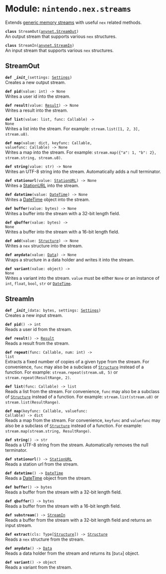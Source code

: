
# Module: <code>nintendo.nex.streams</code>

Extends [generic memory streams](https://anynet.readthedocs.io/en/latest/reference/streams) with useful `nex` related methods.

<code>**class** StreamOut([anynet.StreamOut](https://anynet.readthedocs.io/en/latest/reference/streams/#streamout))</code><br>
<span class="docs">An output stream that supports various `nex` structures.</span>

<code>**class** StreamIn([anynet.StreamIn](https://anynet.readthedocs.io/en/latest/reference/streams/#streamin))</code><br>
<span class="docs">An input stream that supports various `nex` structures.</span>

## StreamOut
<code>**def _\_init__**(settings: [Settings](../../settings#settings))</code><br>
<span class="docs">Creates a new output stream.</span>

<code>**def pid**(value: int) -> None</code><br>
<span class="docs">Writes a user id into the stream.</span>

<code>**def result**(value: [Result](../common#result)) -> None</code><br>
<span class="docs">Writes a result into the stream.</span>

<code>**def list**(value: list, func: Callable) -> None</code><br>
<span class="docs">Writes a list into the stream. For example: `stream.list([1, 2, 3], stream.u8)`.</span>

<code>**def map**(value: dict, keyfunc: Callable, valuefunc: Callable) -> None</code><br>
<span class="docs">Writes a map into the stream. For example: `stream.map({"a": 1, "b": 2}, stream.string, stream.u8)`.</span>

<code>**def string**(value: str) -> None</code><br>
<span class="docs">Writes an UTF-8 string into the stream. Automatically adds a null terminator.</span>

<code>**def stationurl**(value: [StationURL](../common#stationurl)) -> None</code><br>
<span class="docs">Writes a [StationURL](../common#stationurl) into the stream.</span>

<code>**def datetime**(value: [DateTime](../common#datetime)) -> None</code><br>
<span class="docs">Writes a [DateTime](../common#datetime) object into the stream.</span>

<code>**def buffer**(value: bytes) -> None</code><br>
<span class="docs">Writes a buffer into the stream with a 32-bit length field.</span>

<code>**def qbuffer**(value: bytes) -> None</code><br>
<span class="docs">Writes a buffer into the stream with a 16-bit length field.</span>

<code>**def add**(value: [Structure](../common)) -> None</code><br>
<span class="docs">Writes a `nex` structure into the stream.</span>

<code>**def anydata**(value: [Data](../common)) -> None</code><br>
<span class="docs">Wraps a structure in a data holder and writes it into the stream.</span>

<code>**def variant**(value: object) -> None</code><br>
<span class="docs">Writes a variant into the stream. `value` must be either `None` or an instance of `int`, `float`, `bool`, `str` or [`DateTime`](../common#datetime).</span>

## StreamIn
<code>**def _\_init__**(data: bytes, settings: [Settings](../../settings#settings))</code><br>
<span class="docs">Creates a new input stream.</span>

<code>**def pid**() -> int</code><br>
<span class="docs">Reads a user id from the stream.</span>

<code>**def result**() -> [Result](../common#result)</code><br>
<span class="docs">Reads a result from the stream.</span>

<code>**def repeat**(func: Callable, num: int) -> list</code><br>
<span class="docs">Extracts a fixed number of copies of a given type from the stream. For convenience, `func` may also be a subclass of [`Structure`](../common) instead of a function. For example: `stream.repeat(stream.u8, 5)` or `stream.repeat(ResultRange, 2)`.</span>

<code>**def list**(func: Callable) -> list</code><br>
<span class="docs">Reads a list from the stream. For convenience, `func` may also be a subclass of [`Structure`](../common) instead of a function. For example: `stream.list(stream.u8)` or `stream.list(ResultRange)`.</span>

<code>**def map**(keyfunc: Callable, valuefunc: Callable) -> dict</code><br>
<span class="docs">Reads a map from the stream. For convenience, `keyfunc` and `valuefunc` may also be a subclass of [`Structure`](../common) instead of a function. For example: `stream.map(stream.string, ResultRange)`.</span>

<code>**def string**() -> str</code><br>
<span class="docs">Reads a UTF-8 string from the stream. Automatically removes the null terminator.</span>

<code>**def stationurl**() -> [StationURL](../common#stationurl)</code><br>
<span class="docs">Reads a station url from the stream.</span>

<code>**def datetime**() -> [DateTime](../common#datetime)</code><br>
<span class="docs">Reads a [DateTime](../common#datetime) object from the stream.</span>

<code>**def buffer**() -> bytes</code><br>
<span class="docs">Reads a buffer from the stream with a 32-bit length field.</span>

<code>**def qbuffer**() -> bytes</code><br>
<span class="docs">Reads a buffer from the stream with a 16-bit length field.</span>

<code>**def substream**() -> [StreamIn](#streamin)</code><br>
<span class="docs">Reads a buffer from the stream with a 32-bit length field and returns an input stream.</span>

<code>**def extract**(cls: Type[[Structure](../common)]) -> [Structure](../common)</code><br>
<span class="docs">Reads a `nex` structure from the stream.</span>

<code>**def anydata**() -> [Data](../common)</code><br>
<span class="docs">Reads a data holder from the stream and returns its [`Data`] object.</span>

<code>**def variant**() -> object</code><br>
<span class="docs">Reads a variant from the stream.</span>
